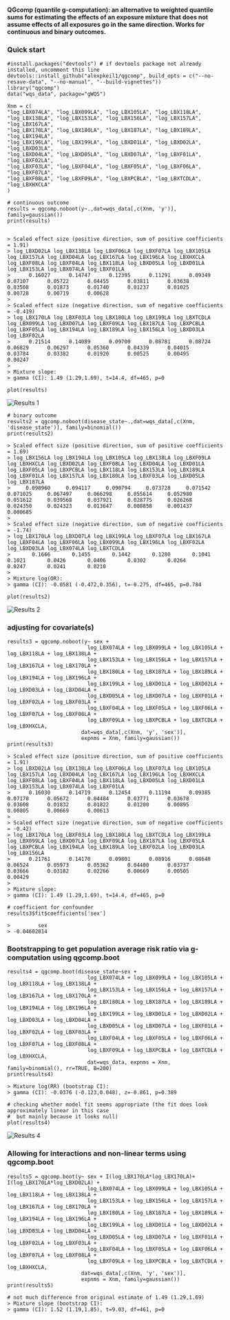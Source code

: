 #### QGcomp (quantile g-computation): an alternative to weighted quantile sums for estimating the effects of an exposure mixture that does not assume effects of all exposures go in the same direction. Works for continuous and binary outcomes.

### Quick start

    #install.packages("devtools") # if devtools package not already installed, uncomment this line
    devtools::install_github("alexpkeil1/qgcomp", build_opts = c("--no-resave-data", "--no-manual", "--build-vignettes"))
    library("qgcomp")
    data("wqs_data", package="gWQS")
    
    Xnm = c(
    "log_LBX074LA", "log_LBX099LA", "log_LBX105LA", "log_LBX118LA",
    "log_LBX138LA", "log_LBX153LA", "log_LBX156LA", "log_LBX157LA", "log_LBX167LA",
    "log_LBX170LA", "log_LBX180LA", "log_LBX187LA", "log_LBX189LA", "log_LBX194LA",
    "log_LBX196LA", "log_LBX199LA", "log_LBXD01LA", "log_LBXD02LA", "log_LBXD03LA",
    "log_LBXD04LA", "log_LBXD05LA", "log_LBXD07LA", "log_LBXF01LA", "log_LBXF02LA",
    "log_LBXF03LA", "log_LBXF04LA", "log_LBXF05LA", "log_LBXF06LA", "log_LBXF07LA",
    "log_LBXF08LA", "log_LBXF09LA", "log_LBXPCBLA", "log_LBXTCDLA", "log_LBXHXCLA"
    )
    
    # continuous outcome
    results = qgcomp.noboot(y~.,dat=wqs_data[,c(Xnm, 'y')], family=gaussian())
    print(results)

    
    > Scaled effect size (positive direction, sum of positive coefficients = 1.91)
    > log_LBXD02LA log_LBX138LA log_LBXF06LA log_LBXF07LA log_LBX105LA log_LBX157LA log_LBXD04LA log_LBX167LA log_LBX196LA log_LBXHXCLA log_LBXF08LA log_LBXF04LA log_LBX118LA log_LBXD05LA log_LBXD01LA log_LBX153LA log_LBX074LA log_LBXF01LA 
    >      0.16027      0.14747      0.12395      0.11291      0.09349      0.07107      0.05722      0.04455      0.03811      0.03638      0.03508      0.01873      0.01740      0.01237      0.01025      0.00728      0.00719      0.00628 
    > 
    > Scaled effect size (negative direction, sum of negative coefficients = -0.419)
    > log_LBX170LA log_LBXF03LA log_LBX180LA log_LBX199LA log_LBXTCDLA log_LBX099LA log_LBXD07LA log_LBXF09LA log_LBX187LA log_LBXPCBLA log_LBXF05LA log_LBX194LA log_LBX189LA log_LBX156LA log_LBXD03LA log_LBXF02LA 
    >      0.21514      0.14089      0.09700      0.08781      0.08724      0.06829      0.06297      0.05360      0.04339      0.04015      0.03784      0.03382      0.01920      0.00525      0.00495      0.00247 
    > 
    > Mixture slope:
    > gamma (CI): 1.49 (1.29,1.69), t=14.4, df=465, p=0
    
    plot(results)
![Results 1](fig/res1.png)
    
    # binary outcome
    results2 = qgcomp.noboot(disease_state~.,dat=wqs_data[,c(Xnm, 'disease_state')], family=binomial())
    print(results2)
    
    > Scaled effect size (positive direction, sum of positive coefficients = 1.69)
    > log_LBX156LA log_LBX194LA log_LBX105LA log_LBX138LA log_LBXF09LA log_LBXHXCLA log_LBXD02LA log_LBXF08LA log_LBXD04LA log_LBXD01LA log_LBXF05LA log_LBXPCBLA log_LBX118LA log_LBX153LA log_LBX189LA log_LBXF01LA log_LBX157LA log_LBX180LA log_LBXF03LA log_LBXD05LA log_LBX187LA 
    >     0.098960     0.094117     0.090794     0.073728     0.071542     0.071025     0.067497     0.066298     0.055614     0.052980     0.051612     0.039568     0.037921     0.028775     0.026268     0.024350     0.024323     0.013647     0.008858     0.001437     0.000685 
    > 
    > Scaled effect size (negative direction, sum of negative coefficients = -1.74)
    > log_LBX170LA log_LBXD07LA log_LBX199LA log_LBXF07LA log_LBX167LA log_LBXF04LA log_LBXF06LA log_LBX099LA log_LBX196LA log_LBXF02LA log_LBXD03LA log_LBX074LA log_LBXTCDLA 
    >       0.1666       0.1455       0.1442       0.1280       0.1041       0.1021       0.0426       0.0406       0.0302       0.0264       0.0247       0.0241       0.0210 
    > 
    > Mixture log(OR):
    > gamma (CI): -0.0581 (-0.472,0.356), t=-0.275, df=465, p=0.784
    
    plot(results2)
![Results 2](fig/res2.png)
    
### adjusting for covariate(s)
    results3 = qgcomp.noboot(y~ sex + 
                              log_LBX074LA + log_LBX099LA + log_LBX105LA + log_LBX118LA + log_LBX138LA + 
                              log_LBX153LA + log_LBX156LA + log_LBX157LA + log_LBX167LA + log_LBX170LA + 
                              log_LBX180LA + log_LBX187LA + log_LBX189LA + log_LBX194LA + log_LBX196LA + 
                              log_LBX199LA + log_LBXD01LA + log_LBXD02LA + log_LBXD03LA + log_LBXD04LA + 
                              log_LBXD05LA + log_LBXD07LA + log_LBXF01LA + log_LBXF02LA + log_LBXF03LA + 
                              log_LBXF04LA + log_LBXF05LA + log_LBXF06LA + log_LBXF07LA + log_LBXF08LA + 
                              log_LBXF09LA + log_LBXPCBLA + log_LBXTCDLA + log_LBXHXCLA,
                            dat=wqs_data[,c(Xnm, 'y', 'sex')], 
                            expnms = Xnm, family=gaussian())
    print(results3)
    
    > Scaled effect size (positive direction, sum of positive coefficients = 1.91)
    > log_LBXD02LA log_LBX138LA log_LBXF06LA log_LBXF07LA log_LBX105LA log_LBX157LA log_LBXD04LA log_LBX167LA log_LBX196LA log_LBXHXCLA log_LBXF08LA log_LBXF04LA log_LBX118LA log_LBXD05LA log_LBXD01LA log_LBX153LA log_LBX074LA log_LBXF01LA 
    >      0.16030      0.14719      0.12454      0.11194      0.09385      0.07170      0.05672      0.04484      0.03771      0.03678      0.03608      0.01832      0.01822      0.01200      0.00895      0.00805      0.00669      0.00613 
    > 
    > Scaled effect size (negative direction, sum of negative coefficients = -0.42)
    > log_LBX170LA log_LBXF03LA log_LBX180LA log_LBXTCDLA log_LBX199LA log_LBX099LA log_LBXD07LA log_LBXF09LA log_LBX187LA log_LBXF05LA log_LBXPCBLA log_LBX194LA log_LBX189LA log_LBXF02LA log_LBXD03LA log_LBX156LA 
    >      0.21761      0.14170      0.09801      0.08916      0.08640      0.06524      0.05973      0.05362      0.04400      0.03737      0.03666      0.03182      0.02266      0.00669      0.00505      0.00429 
    > 
    > Mixture slope:
    > gamma (CI): 1.49 (1.29,1.69), t=14.4, df=465, p=0
    
    # coefficient for confounder
    results3$fit$coefficients['sex']
    
    >         sex 
    > -0.04602814 


### Bootstrapping to get population average risk ratio via g-computation using qgcomp.boot
    results4 = qgcomp.boot(disease_state~sex + 
                              log_LBX074LA + log_LBX099LA + log_LBX105LA + log_LBX118LA + log_LBX138LA + 
                              log_LBX153LA + log_LBX156LA + log_LBX157LA + log_LBX167LA + log_LBX170LA + 
                              log_LBX180LA + log_LBX187LA + log_LBX189LA + log_LBX194LA + log_LBX196LA + 
                              log_LBX199LA + log_LBXD01LA + log_LBXD02LA + log_LBXD03LA + log_LBXD04LA + 
                              log_LBXD05LA + log_LBXD07LA + log_LBXF01LA + log_LBXF02LA + log_LBXF03LA + 
                              log_LBXF04LA + log_LBXF05LA + log_LBXF06LA + log_LBXF07LA + log_LBXF08LA + 
                              log_LBXF09LA + log_LBXPCBLA + log_LBXTCDLA + log_LBXHXCLA,
                              dat=wqs_data, expnms = Xnm, family=binomial(), rr=TRUE, B=200)
    print(results4)
    
    > Mixture log(RR) (bootstrap CI):
    > gamma (CI): -0.0376 (-0.123,0.048), z=-0.861, p=0.389

    # checking whether model fit seems appropriate (the fit does look approximately linear in this case
    #  but mainly because it looks null)
    plot(results4)
![Results 4](fig/res4.png)

### Allowing for interactions and non-linear terms using qgcomp.boot

    results5 = qgcomp.boot(y~ sex + I(log_LBX170LA*log_LBX170LA)+ I(log_LBX170LA*log_LBXD02LA) +
                              log_LBX074LA + log_LBX099LA + log_LBX105LA + log_LBX118LA + log_LBX138LA + 
                              log_LBX153LA + log_LBX156LA + log_LBX157LA + log_LBX167LA + log_LBX170LA + 
                              log_LBX180LA + log_LBX187LA + log_LBX189LA + log_LBX194LA + log_LBX196LA + 
                              log_LBX199LA + log_LBXD01LA + log_LBXD02LA + log_LBXD03LA + log_LBXD04LA + 
                              log_LBXD05LA + log_LBXD07LA + log_LBXF01LA + log_LBXF02LA + log_LBXF03LA + 
                              log_LBXF04LA + log_LBXF05LA + log_LBXF06LA + log_LBXF07LA + log_LBXF08LA + 
                              log_LBXF09LA + log_LBXPCBLA + log_LBXTCDLA + log_LBXHXCLA,
                            dat=wqs_data[,c(Xnm, 'y', 'sex')], 
                            expnms = Xnm, family=gaussian())
    print(results5)
    
    # not much difference from original estimate of 1.49 (1.29,1.69)
    > Mixture slope (bootstrap CI):
    > gamma (CI): 1.52 (1.19,1.85), t=9.03, df=461, p=0
